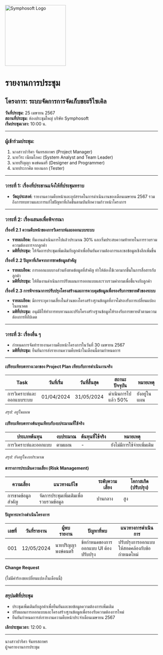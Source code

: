 <img src="https://www.symphosoft.com/logo/symphosoftLogo.png" alt="Symphosoft Logo" width="200"/>

# รายงานการประชุม

## โครงการ: ระบบจัดการการจัดเก็บขยะรีไซเคิล 
**วันที่ประชุม:** 25 เมษายน 2567  
**สถานที่ประชุม:** ห้องประชุมใหญ่ บริษัท Symphosoft  
**เริ่มประชุมเวลา:** 10:00 น.

---

### ผู้เข้าร่วมประชุม:
1. นางสาวปวริศา จันทรสถาพร (Project Manager)
2. นายวีระ เนียมโภคะ (System Analyst and Team Leader)
3. นายปริญญา พงษ์ดนตรี (Designer and Programmer)
4. นายประกาศิต ทองนอก (Tester)

---

### วาระที่ 1: เรื่องที่ประธานแจ้งให้ที่ประชุมทราบ
- **วัตถุประสงค์:** รายงานความคืบหน้าและอุปสรรคในการดำเนินงานของเดือนเมษายน 2567 รวมถึงการทบทวนและการแก้ไขปัญหาที่เกิดขึ้นตามบันทึกความก้าวหน้าโครงการ

---

### วาระที่ 2: เรื่องเสนอเพื่อพิจารณา

**เรื่องที่ 2.1 ความคืบหน้าของการวิเคราะห์และออกแบบระบบ**  
- **รายละเอียด:** ทีมงานดำเนินการไปแล้วประมาณ 30% และเริ่มประสบความท้าทายในการรวบรวมความต้องการจากลูกค้า
- **มติที่ประชุม:** ให้จัดการประชุมเพิ่มเติมกับลูกค้าเพื่อยืนยันความต้องการและขอข้อมูลเชิงลึกเพิ่มขึ้น

**เรื่องที่ 2.2 ปัญหาที่เกิดจากการขาดข้อมูลสำคัญ**  
- **รายละเอียด:** การออกแบบบางส่วนยังขาดข้อมูลที่สำคัญ ทำให้ต้องใช้เวลามากขึ้นในการสื่อสารกับลูกค้า
- **มติที่ประชุม:** ให้ทีมงานดำเนินการปรับแผนการออกแบบและรวบรวมคำถามเพื่อชี้แจงกับลูกค้า

**เรื่องที่ 2.3 การพิจารณาการปรับปรุงโครงสร้างและการควบคุมข้อมูลเพื่อรองรับการขยายตัวของระบบ**  
- **รายละเอียด:** มีการระบุความเสี่ยงในส่วนของโครงสร้างฐานข้อมูลที่อาจไม่รองรับการเปลี่ยนแปลงในอนาคต
- **มติที่ประชุม:** อนุมัติให้ทำการทบทวนและปรับโครงสร้างฐานข้อมูลให้รองรับการขยายตัวตามความต้องการที่อัปเดต

---

### วาระที่ 3: เรื่องอื่น ๆ  
- กำหนดการจัดทำรายงานความคืบหน้าโครงการในวันที่ 30 เมษายน 2567  
- **มติที่ประชุม:** ยืนยันการส่งรายงานความคืบหน้าในเดือนนี้ตามกำหนดการ

---

#### เปรียบเทียบตารางเวลาของ Project Plan เทียบกับการดำเนินงานจริง
| Task | วันที่เริ่ม | วันที่สิ้นสุด | สถานะปัจจุบัน | หมายเหตุ |
|------|-------------|---------------|---------------|-----------|
| การวิเคราะห์และออกแบบระบบ | 01/04/2024 | 31/05/2024 | ดำเนินการไปแล้ว 50% | ยังอยู่ในแผน |

*สรุป: อยู่ในแผน*

#### เปรียบเทียบตารางต้นทุนเทียบกับงบประมาณที่ใช้จริง
| ประเภทต้นทุน | งบประมาณ | ต้นทุนที่ใช้จริง | หมายเหตุ |
|---------------|----------|----------------|---------|
| การวิเคราะห์และออกแบบ | ตามแผน | - | ยังไม่มีการใช้จ่ายเพิ่มเติม |

*สรุป: ยังอยู่ในงบประมาณ*

#### ตารางการประเมินความเสี่ยง (Risk Management)
| ความเสี่ยง | แนวทางแก้ไข | ระดับความเสี่ยง | โอกาสเกิด (ปรับปรุง) |
|------------|-------------|-----------------|--------------------|
| การขาดข้อมูลสำคัญ | จัดการประชุมเพิ่มเติมเพื่อรวบรวมข้อมูล | ปานกลาง | สูง |

#### ปัญหาระหว่างดำเนินโครงการ
| เลขที่ | วันที่รายงาน | ผู้พบรายงาน | ปัญหาที่พบ | แนวทางการดำเนินการ |
|--------|--------------|-------------|------------|---------------------|
| 001    | 12/05/2024   | นายปริญญา พงษ์ดนตรี | ข้อกำหนดของการออกแบบ UI ต้องปรับปรุง | ปรับปรุงการออกแบบให้สอดคล้องกับข้อกำหนดใหม่ |

#### Change Request
(ไม่มีคำร้องขอเปลี่ยนแปลงในเดือนนี้)

---

### สรุปมติที่ประชุม
- ประชุมเพิ่มเติมกับลูกค้าเพื่อยืนยันและขอข้อมูลความต้องการเพิ่มเติม
- ปรับแผนการออกแบบและโครงสร้างฐานข้อมูลเพื่อรองรับความต้องการใหม่
- ยืนยันกำหนดการส่งรายงานความคืบหน้าประจำเดือนเมษายน 2567

**เลิกประชุมเวลา:** 12:00 น.  

---

นางสาวปวริศา จันทรสถาพร  
ผู้จดรายงานการประชุม
